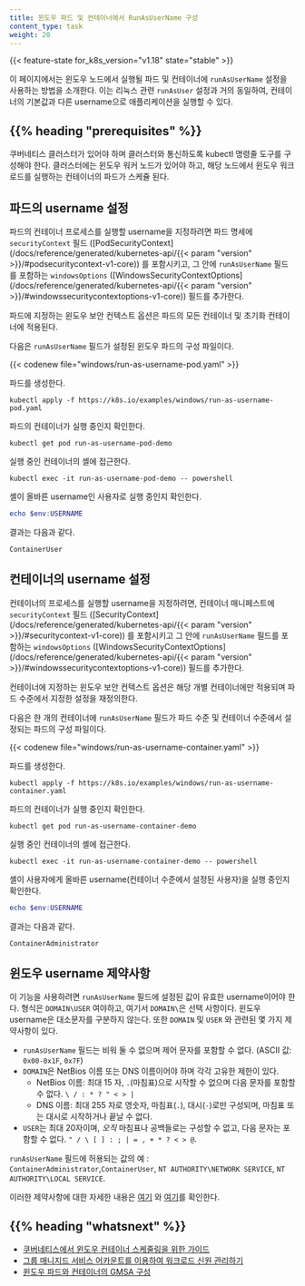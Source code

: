 ```yaml
---
title: 윈도우 파드 및 컨테이너에서 RunAsUserName 구성
content_type: task
weight: 20
---
```


<!-- overview -->

{{< feature-state for_k8s_version="v1.18" state="stable" >}}

이 페이지에서는 윈도우 노드에서 실행될 파드 및 컨테이너에 `runAsUserName` 설정을 사용하는 방법을 소개한다. 이는 리눅스 관련 `runAsUser` 설정과 거의 동일하여, 컨테이너의 기본값과 다른 username으로 애플리케이션을 실행할 수 있다.



## {{% heading "prerequisites" %}}


쿠버네티스 클러스터가 있어야 하며 클러스터와 통신하도록 kubectl 명령줄 도구를 구성해야 한다. 클러스터에는 윈도우 워커 노드가 있어야 하고, 해당 노드에서 윈도우 워크로드를 실행하는 컨테이너의 파드가 스케쥴 된다.



<!-- steps -->

## 파드의 username 설정

파드의 컨테이너 프로세스를 실행할 username을 지정하려면 파드 명세에 `securityContext` 필드 ([PodSecurityContext](/docs/reference/generated/kubernetes-api/{{< param "version" >}}/#podsecuritycontext-v1-core)) 를 포함시키고, 그 안에 `runAsUserName` 필드를 포함하는 `windowsOptions` ([WindowsSecurityContextOptions](/docs/reference/generated/kubernetes-api/{{< param "version" >}}/#windowssecuritycontextoptions-v1-core)) 필드를 추가한다.

파드에 지정하는 윈도우 보안 컨텍스트 옵션은 파드의 모든 컨테이너 및 초기화 컨테이너에 적용된다.

다음은 `runAsUserName` 필드가 설정된 윈도우 파드의 구성 파일이다.

{{< codenew file="windows/run-as-username-pod.yaml" >}}

파드를 생성한다.

```shell
kubectl apply -f https://k8s.io/examples/windows/run-as-username-pod.yaml
```

파드의 컨테이너가 실행 중인지 확인한다.

```shell
kubectl get pod run-as-username-pod-demo
```

실행 중인 컨테이너의 셸에 접근한다.

```shell
kubectl exec -it run-as-username-pod-demo -- powershell
```

셸이 올바른 username인 사용자로 실행 중인지 확인한다.

```powershell
echo $env:USERNAME
```

결과는 다음과 같다.

```shell
ContainerUser
```

## 컨테이너의 username 설정

컨테이너의 프로세스를 실행할 username을 지정하려면, 컨테이너 매니페스트에 `securityContext` 필드 ([SecurityContext](/docs/reference/generated/kubernetes-api/{{< param "version" >}}/#securitycontext-v1-core)) 를 포함시키고 그 안에 `runAsUserName` 필드를 포함하는 `windowsOptions` ([WindowsSecurityContextOptions](/docs/reference/generated/kubernetes-api/{{< param "version" >}}/#windowssecuritycontextoptions-v1-core)) 필드를 추가한다.

컨테이너에 지정하는 윈도우 보안 컨텍스트 옵션은 해당 개별 컨테이너에만 적용되며 파드 수준에서 지정한 설정을 재정의한다.

다음은 한 개의 컨테이너에 `runAsUserName` 필드가 파드 수준 및 컨테이너 수준에서 설정되는 파드의 구성 파일이다.

{{< codenew file="windows/run-as-username-container.yaml" >}}

파드를 생성한다.

```shell
kubectl apply -f https://k8s.io/examples/windows/run-as-username-container.yaml
```

파드의 컨테이너가 실행 중인지 확인한다.

```shell
kubectl get pod run-as-username-container-demo
```

실행 중인 컨테이너의 셸에 접근한다.

```shell
kubectl exec -it run-as-username-container-demo -- powershell
```

셸이 사용자에게 올바른 username(컨테이너 수준에서 설정된 사용자)을 실행 중인지 확인한다.

```powershell
echo $env:USERNAME
```

결과는 다음과 같다.

```shell
ContainerAdministrator
```

## 윈도우 username 제약사항

이 기능을 사용하려면 `runAsUserName` 필드에 설정된 값이 유효한 username이어야 한다. 형식은 `DOMAIN\USER` 여야하고, 여기서 `DOMAIN\`은 선택 사항이다. 윈도우 username은 대소문자를 구분하지 않는다. 또한 `DOMAIN` 및 `USER` 와 관련된 몇 가지 제약사항이 있다.

- `runAsUserName` 필드는 비워 둘 수 없으며 제어 문자를 포함할 수 없다. (ASCII 값: `0x00-0x1F`, `0x7F`)
- `DOMAIN`은 NetBios 이름 또는 DNS 이름이어야 하며 각각 고유한 제한이 있다.
  - NetBios 이름: 최대 15 자, `.`(마침표)으로 시작할 수 없으며 다음 문자를 포함할 수 없다. `\ / : * ? " < > |`
  - DNS 이름: 최대 255 자로 영숫자, 마침표(`.`), 대시(`-`)로만 구성되며, 마침표 또는 대시로 시작하거나 끝날 수 없다.
- `USER`는 최대 20자이며, *오직* 마침표나 공백들로는 구성할 수 없고, 다음 문자는 포함할 수 없다. `" / \ [ ] : ; | = , + * ? < > @`.

`runAsUserName` 필드에 허용되는 값의 예 : `ContainerAdministrator`,`ContainerUser`, `NT AUTHORITY\NETWORK SERVICE`, `NT AUTHORITY\LOCAL SERVICE`.

이러한 제약사항에 대한 자세한 내용은 [여기](https://support.microsoft.com/en-us/help/909264/naming-conventions-in-active-directory-for-computers-domains-sites-and) 와 [여기](https://docs.microsoft.com/en-us/powershell/module/microsoft.powershell.localaccounts/new-localuser?view=powershell-5.1)를 확인한다.



## {{% heading "whatsnext" %}}


* [쿠버네티스에서 윈도우 컨테이너 스케줄링을 위한 가이드](/ko/docs/setup/production-environment/windows/user-guide-windows-containers/)
* [그룹 매니지드 서비스 어카운트를 이용하여 워크로드 신원 관리하기](/ko/docs/setup/production-environment/windows/user-guide-windows-containers/#그룹-매니지드-서비스-어카운트를-이용하여-워크로드-신원-관리하기)
* [윈도우 파드와 컨테이너의 GMSA 구성](/docs/tasks/configure-pod-container/configure-gmsa/)

